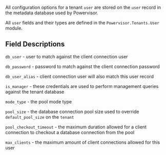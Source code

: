 All configuration options for a tenant `user` are stored on the `user` record in
the metadata database used by Powervisor.

All `user` fields and their types are defined in the `Powervisor.Tenants.User`
module.

## Field Descriptions

`db_user` - user to match against the client connection user

`db_password` - password to match against the client connection password

`db_user_alias` - client connection user will also match this user record

`is_manager` - these credentials are used to perform management queries against
the tenant database

`mode_type` - the pool mode type

`pool_size` - the database connection pool size used to override
`default_pool_size` on the `tenant`

`pool_checkout_timeout` - the maximum duration allowed for a client connection
to checkout a database connection from the pool

`max_clients` - the maximum amount of client connections allowed for this user
